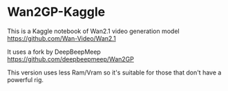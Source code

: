 # Wan2GP-Kaggle

This is a Kaggle notebook of Wan2.1 video generation model https://github.com/Wan-Video/Wan2.1

It uses a fork by DeepBeepMeep https://github.com/deepbeepmeep/Wan2GP

This version uses less Ram/Vram so it's suitable for those that don't have a powerful rig.
